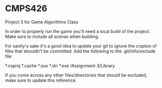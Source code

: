 CMPS426
=======

Project 3 for Game Algorithms Class

In order to properly run the game you'll need a local build of the project. Make sure to include all scenes when building.

For sanity's sake it's a good idea to update your git to ignore the crapton of files that shouldn't be committed. Add the following to the .git/info/exclude file:

*.csproj
*.cache
*.suo
*.sln
*.exe
/Assignment 3/Library

If you come across any other files/directories that should be excluded, make sure to update this reference.
